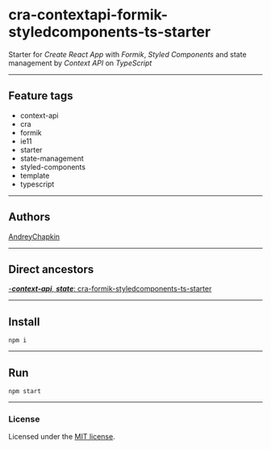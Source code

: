 # cra-contextapi-formik-styledcomponents-ts-starter

Starter for *Create React App* with *Formik*, *Styled Components* and state management by *Context API* on *TypeScript*

---

## Feature tags

- context-api
- cra
- formik
- ie11
- starter
- state-management
- styled-components
- template
- typescript

---

## Authors

[AndreyChapkin](https://github.com/orgs/Jepria/people/AndreyChapkin)

---

## Direct ancestors

[-***context-api***, ***state***: cra-formik-styledcomponents-ts-starter](https://github.com/softspiders/cra-formik-styledcomponents-ts-starter)


---

## Install

```
npm i
```

---

## Run

```
npm start
```

---

### License

Licensed under the [MIT license](./LICENSE). 
